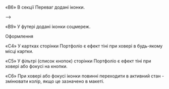 <!-- Створи репозиторій goit-markup-hw-04.
Склонуй створений репозиторій і скопіюй в нього файли попередньої роботи.
Додай розмітку і оформлення іконок і декоративних ефектів для сторінок з макета домашнього завдання #4.
Для генерації SVG-спрайту використовуй сервіс Icomoon.
Для оптимізації створеного SVG-спрайту використовуй сервіс svgomg.
Налаштуй GitHub Pages і додай посилання на живу сторінку в шапку GitHub-репозиторія.
Критерії приймання роботи наставником
Проект
«A1» У корені проекту є папка images з зображеннями.

«A2» Усі векторні зображення (іконки) зібрані в SVG-спрайт icons.svg, який лежить у папці images. -->

<!-- «A3» Усі векторні зображення оптимізовані. -->

<!-- «A4» У корені проекту є папка css з файлами стилів. -->

<!-- «A5» Всі стилі написані в одному файлі styles.css, який знаходиться в папці css. -->

<!-- «A6» У назвах файлів відсутні великі літери, пробіли і трансліт, тільки літери і слова англійської мови. -->

<!-- «A7» Вихідний код відформатований за допомогою Prettier. -->
<!-- 
«A8» Всі зображення та текстовий контент взяті з макета. -->

<!-- «A9» На всіх HTML-сторінках підключений нормалізатор стилів modern-nomalize.

«A10» Код написаний з дотриманням настанови.

Розмітка -->
<!-- «B1» Для всіх іконок використовується векторна графіка у форматі svg. -->

<!-- «B2» SVG-іконки експортовані правильно. При експорті обрана «група», а не сам вектор. -->
<!-- 
«B3» Всі іконки з SVG-спрайту додані в HTML за допомогою тегів <svg> і <use> -->
<!-- 
«B4» Розміри іконок взяті з макета і задані елементу <svg> в HTML-файлі. -->

<!-- «B5» У блоці Контактів у шапці додані іконки конверта і телефону. -->

«B6» В секції Переваг додані іконки.

<!-- «B7» В секції Команди додані іконки соцмереж. --> -->

<!-- «B8» В секції Клієнтів додані іконки компаній. -->

«B9» У футері додані іконки соцмереж.

Оформлення
<!-- «C1» Велике зображення з ефектом затемнення (під хедером) виконано як фон. Для затемнення використовується багатошаровий фон з градієнтом. -->
<!-- 
«C2» Фонове зображення в блоці під хедером не розтягується ширше свого оригінального розміру 1600рх. -->

<!-- «C3» У картках секції Наша команда є постійний ефект тіні. -->

«C4» У картках сторінки Портфоліо є ефект тіні при ховері в будь-якому місці картки.

«C5» У фільтрі (список кнопок) сторінки Портфоліо є ефект тіні при ховері або фокусі на кнопки.

«C6» При ховері або фокусі іконки повинні переходити в активний стан - змінювати колір, якщо це зазначено в макеті.